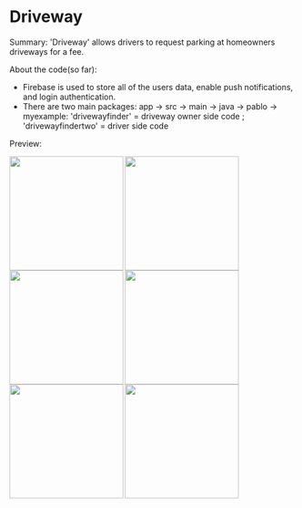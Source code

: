 # Driveway
Summary: 'Driveway' allows drivers to request parking at homeowners driveways for a fee.

About the code(so far):
- Firebase is used to store all of the users data, enable push notifications, and login authentication.
- There are two main packages: app -> src -> main -> java -> pablo -> myexample:
'drivewayfinder' = driveway owner side code ; 
'drivewayfindertwo' = driver side code

Preview:

<img align="left" src="https://user-images.githubusercontent.com/51018556/72857012-3ec09180-3c71-11ea-945d-541dc8a81936.png" width="200">
<img align="left" src="https://user-images.githubusercontent.com/51018556/72857457-809e0780-3c72-11ea-82f4-867028f15935.png" width="200">
<img align="left" src="https://user-images.githubusercontent.com/51018556/72857577-e7bbbc00-3c72-11ea-9a23-ebe6c77b5959.png" width="200">
<img src="https://user-images.githubusercontent.com/51018556/72857583-ebe7d980-3c72-11ea-91a3-da671691a653.png" width="200">
<img align="left" src="https://user-images.githubusercontent.com/51018556/72857598-f3a77e00-3c72-11ea-9ee3-38cf3c6f77fc.png" width="200">
<img align="left" src="https://user-images.githubusercontent.com/51018556/72857574-e5596200-3c72-11ea-9e8b-ef369164f296.png" width="200">
